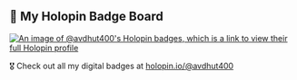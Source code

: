 ## 🪩 My Holopin Badge Board

[![An image of @avdhut400's Holopin badges, which is a link to view their full Holopin profile](https://holopin.me/avdhut400)](https://holopin.io/@avdhut400)

🎖️ Check out all my digital badges at [holopin.io/@avdhut400](https://holopin.io/@avdhut400)

